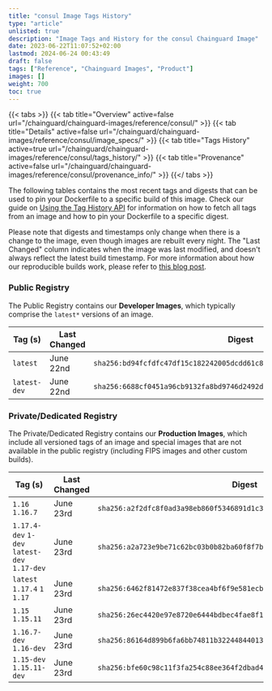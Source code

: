 ```yaml
---
title: "consul Image Tags History"
type: "article"
unlisted: true
description: "Image Tags and History for the consul Chainguard Image"
date: 2023-06-22T11:07:52+02:00
lastmod: 2024-06-24 00:43:49
draft: false
tags: ["Reference", "Chainguard Images", "Product"]
images: []
weight: 700
toc: true
---
```


{{< tabs >}}
{{< tab title="Overview" active=false url="/chainguard/chainguard-images/reference/consul/" >}}
{{< tab title="Details" active=false url="/chainguard/chainguard-images/reference/consul/image_specs/" >}}
{{< tab title="Tags History" active=true url="/chainguard/chainguard-images/reference/consul/tags_history/" >}}
{{< tab title="Provenance" active=false url="/chainguard/chainguard-images/reference/consul/provenance_info/" >}}
{{</ tabs >}}

The following tables contains the most recent tags and digests that can be used to pin your Dockerfile to a specific build of this image. Check our guide on [Using the Tag History API](/chainguard/chainguard-images/using-the-tag-history-api/) for information on how to fetch all tags from an image and how to pin your Dockerfile to a specific digest.

Please note that digests and timestamps only change when there is a change to the image, even though images are rebuilt every night. The "Last Changed" column indicates when the image was last modified, and doesn't always reflect the latest build timestamp. For more information about how our reproducible builds work, please refer to [this blog post](https://www.chainguard.dev/unchained/reproducing-chainguards-reproducible-image-builds).

### Public Registry
The Public Registry contains our **Developer Images**, which typically comprise the `latest*` versions of an image.

| Tag (s)       | Last Changed | Digest                                                                    |
|---------------|--------------|---------------------------------------------------------------------------|
|  `latest`     | June 22nd    | `sha256:bd94fcfdfc47df15c182242005dcdd61c8bcdaf5fb1a1427b4588db5fae7986b` |
|  `latest-dev` | June 22nd    | `sha256:6688cf0451a96cb9132fa8bd9746d2492dcc01e23454c9848205de93c1cc3749` |


### Private/Dedicated Registry
The Private/Dedicated Registry contains our **Production Images**, which include all versioned tags of an image and special images that are not available in the public registry (including FIPS images and other custom builds).

| Tag (s)                                       | Last Changed | Digest                                                                    |
|-----------------------------------------------|--------------|---------------------------------------------------------------------------|
|  `1.16` `1.16.7`                              | June 23rd    | `sha256:a2f2dfc8f0ad3a98eb860f5346891d1c3a897e32a03618f360a55aaea99788e8` |
|  `1.17.4-dev` `1-dev` `latest-dev` `1.17-dev` | June 23rd    | `sha256:a2a723e9be71c62bc03b0b82ba60f8f7b3ccf666f27c8add0ff5f4d741f15c4b` |
|  `latest` `1.17.4` `1` `1.17`                 | June 23rd    | `sha256:6462f81472e837f38cea4bf6f9e581ecbb39e0ff2bb7ae0ec21b13e7060002d7` |
|  `1.15` `1.15.11`                             | June 23rd    | `sha256:26ec4420e97e8720e6444bdbec4fae8f1b6fe15bdd396f162818d5b8b5ae466f` |
|  `1.16.7-dev` `1.16-dev`                      | June 23rd    | `sha256:86164d899b6fa6bb74811b32244844013ffc00840c91c286f1419345c3bc63a8` |
|  `1.15-dev` `1.15.11-dev`                     | June 23rd    | `sha256:bfe60c98c11f3fa254c88ee364f2dbad4c50e6184c6957940e265ab166ba6606` |

